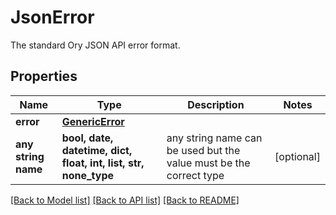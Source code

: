 # JsonError

The standard Ory JSON API error format.

## Properties
Name | Type | Description | Notes
------------ | ------------- | ------------- | -------------
**error** | [**GenericError**](GenericError.md) |  | 
**any string name** | **bool, date, datetime, dict, float, int, list, str, none_type** | any string name can be used but the value must be the correct type | [optional]

[[Back to Model list]](../README.md#documentation-for-models) [[Back to API list]](../README.md#documentation-for-api-endpoints) [[Back to README]](../README.md)


